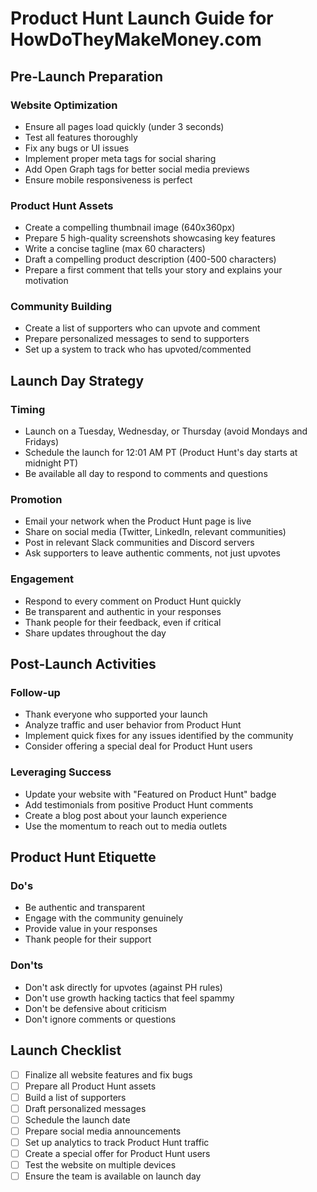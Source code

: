 # Product Hunt Launch Guide for HowDoTheyMakeMoney.com

## Pre-Launch Preparation

### Website Optimization
- Ensure all pages load quickly (under 3 seconds)
- Test all features thoroughly
- Fix any bugs or UI issues
- Implement proper meta tags for social sharing
- Add Open Graph tags for better social media previews
- Ensure mobile responsiveness is perfect

### Product Hunt Assets
- Create a compelling thumbnail image (640x360px)
- Prepare 5 high-quality screenshots showcasing key features
- Write a concise tagline (max 60 characters)
- Draft a compelling product description (400-500 characters)
- Prepare a first comment that tells your story and explains your motivation

### Community Building
- Create a list of supporters who can upvote and comment
- Prepare personalized messages to send to supporters
- Set up a system to track who has upvoted/commented

## Launch Day Strategy

### Timing
- Launch on a Tuesday, Wednesday, or Thursday (avoid Mondays and Fridays)
- Schedule the launch for 12:01 AM PT (Product Hunt's day starts at midnight PT)
- Be available all day to respond to comments and questions

### Promotion
- Email your network when the Product Hunt page is live
- Share on social media (Twitter, LinkedIn, relevant communities)
- Post in relevant Slack communities and Discord servers
- Ask supporters to leave authentic comments, not just upvotes

### Engagement
- Respond to every comment on Product Hunt quickly
- Be transparent and authentic in your responses
- Thank people for their feedback, even if critical
- Share updates throughout the day

## Post-Launch Activities

### Follow-up
- Thank everyone who supported your launch
- Analyze traffic and user behavior from Product Hunt
- Implement quick fixes for any issues identified by the community
- Consider offering a special deal for Product Hunt users

### Leveraging Success
- Update your website with "Featured on Product Hunt" badge
- Add testimonials from positive Product Hunt comments
- Create a blog post about your launch experience
- Use the momentum to reach out to media outlets

## Product Hunt Etiquette

### Do's
- Be authentic and transparent
- Engage with the community genuinely
- Provide value in your responses
- Thank people for their support

### Don'ts
- Don't ask directly for upvotes (against PH rules)
- Don't use growth hacking tactics that feel spammy
- Don't be defensive about criticism
- Don't ignore comments or questions

## Launch Checklist

- [ ] Finalize all website features and fix bugs
- [ ] Prepare all Product Hunt assets
- [ ] Build a list of supporters
- [ ] Draft personalized messages
- [ ] Schedule the launch date
- [ ] Prepare social media announcements
- [ ] Set up analytics to track Product Hunt traffic
- [ ] Create a special offer for Product Hunt users
- [ ] Test the website on multiple devices
- [ ] Ensure the team is available on launch day
